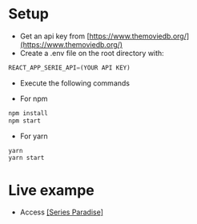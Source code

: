 # Setup

- Get an api key from [https://www.themoviedb.org/](https://www.themoviedb.org/)
- Create a .env file on the root directory with:

```jsx
REACT_APP_SERIE_API=(YOUR API KEY)
```

- Execute the following commands

- For npm
```jsx
npm install
npm start
```

- For yarn
```jsx
yarn
yarn start
```

# Live exampe

- Access [[Series Paradise]](https://seriesparadise.tk)
